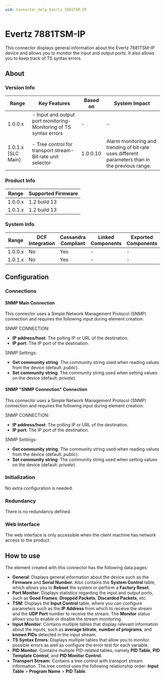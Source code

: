 ```yaml
---
uid: Connector_help_Evertz_7881TSM-IP
---
```


# Evertz 7881TSM-IP

This connector displays general information about the Evertz 7881TSM-IP device and allows you to monitor the input and output ports. It also allows you to keep track of TS syntax errors.

## About

### Version Info

| **Range**            | **Key Features**                                                    | **Based on** | **System Impact**                                                                               |
|----------------------|---------------------------------------------------------------------|--------------|-------------------------------------------------------------------------------------------------|
| 1.0.0.x              | \- Input and output port monitoring- Monitoring of TS syntax errors | \-           | \-                                                                                              |
| 1.0.1.x \[SLC Main\] | \- Tree control for transport stream- Bit rate unit selector        | 1.0.0.10     | Alarm monitoring and trending of bit rate uses different parameters than in the previous range. |

### Product Info

| **Range** | **Supported Firmware** |
|-----------|------------------------|
| 1.0.0.x   | 1.2 build 13           |
| 1.0.1.x   | 1.2 build 13           |

### System Info

| **Range** | **DCF Integration** | **Cassandra Compliant** | **Linked Components** | **Exported Components** |
|-----------|---------------------|-------------------------|-----------------------|-------------------------|
| 1.0.0.x   | No                  | Yes                     | \-                    | \-                      |
| 1.0.1.x   | No                  | Yes                     | \-                    | \-                      |

## Configuration

### Connections

#### SNMP Main Connection

This connector uses a Simple Network Management Protocol (SNMP) connection and requires the following input during element creation:

SNMP CONNECTION:

- **IP address/host**: The polling IP or URL of the destination.
- **IP port**: The IP port of the destination.

SNMP Settings:

- **Get community string**: The community string used when reading values from the device (default: *public*).
- **Set community string**: The community string used when setting values on the device (default: *private*).

#### SNMP "SNMP Connection" Connection

This connector uses a Simple Network Management Protocol (SNMP) connection and requires the following input during element creation:

SNMP CONNECTION:

- **IP address/host**: The polling IP or URL of the destination.
- **IP port**: The IP port of the destination.

SNMP Settings:

- **Get community string**: The community string used when reading values from the device (default: *public*).
- **Set community string**: The community string used when setting values on the device (default: *private*).

### Initialization

No extra configuration is needed.

### Redundancy

There is no redundancy defined.

### Web Interface

The web interface is only accessible when the client machine has network access to the product.

## How to use

The element created with this connector has the following data pages:

- **General**: Displays general information about the device such as the **Firmware** and **Serial Number**. Also contains the **System Control** table, which allows you to **Reboot** the system or perform a **Factory Reset**.
- **Port Monitor**: Displays statistics regarding the input and output ports, such as **Good Frames**, **Dropped Packets**, **Discarded Packets**, etc.
- **TSM**: Displays the **Input Control** table, where you can configure parameters such as the **IP Address** from which to receive the stream and the **UDP Port** number to receive the stream. The **Monitor** status allows you to enable or disable the stream monitoring.
- **Input Monitor**: Contains multiple tables that display relevant information about the inputs, such as **average bitrate**, **number of programs**, and **known PIDs** detected in the input stream.
- **TS Syntax Errors**: Displays multiple tables that allow you to monitor possible errors as well as configure the error test for each variable.
- **PID Monitor**: Contains multiple PID-related tables, namely **PID Table**, **PID Template Control**, and **PID Monitor Control.**
- **Transport Stream:** Contains a tree control with transport stream information. The tree control uses the following relationship order: **Input Table** \> **Program Name** \> **PID Table**.
